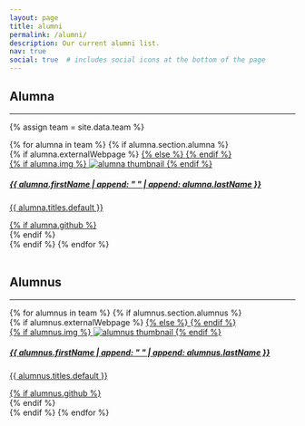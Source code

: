 ```yaml
---
layout: page
title: alumni
permalink: /alumni/
description: Our current alumni list.
nav: true
social: true  # includes social icons at the bottom of the page
---
```


## Alumna

---

{% assign team = site.data.team %}

<!-- Alumna Projects Grid -->
<div class="projects grid">
  {% for alumna in team %}
  {% if alumna.section.alumna %}
  <div class="grid-item">
    {% if alumna.externalWebpage %}
    <a href="{{ alumna.externalWebpage }}" target="_blank">
    {% else %}
    <a href="{{ alumna.webpage | relative_url }}">
    {% endif %}
      <div class="card hoverable">
        {% if alumna.img %}
        <img src="{{ alumna.img | relative_url }}" alt="alumna thumbnail">
        {% endif %}
        <div class="card-body">
          <h5>{{ alumna.firstName | append: " " | append: alumna.lastName }}</h5>
          <p class="card-text">{{ alumna.titles.default }}</p>
          <div class="row ml-1 mr-1 p-0">
            {% if alumna.github %}
            <div class="github-icon">
              <div class="icon" data-toggle="tooltip" title="GitHub Profile">
                <a href="{{ alumna.github }}" target="_blank"><i class="fab fa-github gh-icon"></i></a>
              </div>
            </div>
            {% endif %}
          </div>
        </div>
      </div>
    </a>
  </div>
  {% endif %}
{% endfor %}
</div>
<br>

## Alumnus

---

<!-- Alumnus Projects Grid -->
<div class="projects grid">
  {% for alumnus in team %}
  {% if alumnus.section.alumnus %}
  <div class="grid-item">
    {% if alumnus.externalWebpage %}
    <a href="{{ alumnus.externalWebpage }}" target="_blank">
    {% else %}
    <a href="{{ alumnus.webpage | relative_url }}">
    {% endif %}
      <div class="card hoverable">
        {% if alumnus.img %}
        <img src="{{ alumnus.img | relative_url }}" alt="alumnus thumbnail">
        {% endif %}
        <div class="card-body">
          <h5>{{ alumnus.firstName | append: " " | append: alumnus.lastName }}</h5>
          <p class="card-text">{{ alumnus.titles.default }}</p>
          <div class="row ml-1 mr-1 p-0">
            {% if alumnus.github %}
            <div class="github-icon">
              <div class="icon" data-toggle="tooltip" title="GitHub Profile">
                <a href="{{ alumnus.github }}" target="_blank"><i class="fab fa-github gh-icon"></i></a>
              </div>
            </div>
            {% endif %}
          </div>
        </div>
      </div>
    </a>
  </div>
  {% endif %}
{% endfor %}
</div>
